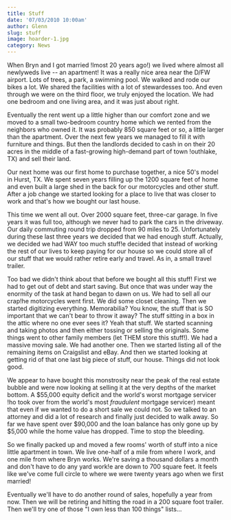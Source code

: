 ```yaml
---
title: Stuff
date: '07/03/2010 10:00am'
author: Glenn
slug: stuff
image: hoarder-1.jpg
category: News
---
```

When Bryn and I got married !lmost 20 years ago!) we lived where almost all newlyweds live -- an apartment! It was a really nice area near the D/FW airport. Lots of trees, a park, a swimming pool. We walked and rode our bikes a lot. We shared the facilities with a lot of stewardesses too. And even through we were on the third floor, we truly enjoyed the location. We had one bedroom and one living area, and it was just about right.

Eventually the rent went up a little higher than our comfort zone and we moved to a small two-bedroom country home which we rented from the neighbors who owned it. It was probably 850 square feet or so, a little larger than the apartment. Over the next few years we managed to fill it with furniture and things. But then the landlords decided to cash in on their 20 acres in the middle of a fast-growing high-demand part of town !outhlake, TX) and sell their land.

Our next home was our first home to purchase together, a nice 50's model in Hurst, TX. We spent seven years filling up the 1200 square feet of home and even built a large shed in the back for our motorcycles and other stuff. After a job change we started looking for a place to live that was closer to work and that's how we bought our last house.

This time we went all out. Over 2000 square feet, three-car garage. In five years it was full too, although we never had to park the cars in the driveway. Our daily commuting round trip dropped from 90 miles to 25. Unfortunately during these last three years we decided that we had enough stuff. Actually, we decided we had WAY too much stuff!e decided that instead of working the rest of our lives to keep paying for our house so we could store all of our stuff that we would rather retire early and travel. As in, a small travel trailer.

Too bad we didn't think about that before we bought all this stuff!
First we had to get out of debt and start saving. But once that was under way the enormity of the task at hand began to dawn on us. We had to sell all our crap!he motorcycles went first. We did some closet cleaning. Then we started digitizing everything. Memorabilia? You know, the stuff that is SO important that we can't bear to throw it away? The stuff sitting in a box in the attic where no one ever sees it? Yeah that stuff. We started scanning and taking photos and then either tossing or selling the originals. Some things went to other family members (let THEM store this stuff!). We had a massive moving sale. We had another one. Then we started listing all of the remaining items on Craigslist and eBay. And then we started looking at getting rid of that one last big piece of stuff, our house. Things did not look good.

We appear to have bought this monstrosity near the peak of the real estate bubble and were now looking at selling it at the very depths of the market bottom. A $55,000 equity deficit and the world's worst mortgage servicer !ho took over from the world's most *fraudulent* mortgage servicer) meant that even if we wanted to do a short sale we could not. So we talked to an attorney and did a lot of research and finally just decided to walk away. So far we have spent over $90,000 and the loan balance has only gone up by $5,000 while the home value has dropped. Time to stop the bleeding.

So we finally packed up and moved a few rooms' worth of stuff into a nice little apartment in town. We live one-half of a mile from where I work, and one mile from where Bryn works. We're saving a thousand dollars a month and don't have to do any yard work!e are down to 700 square feet. It feels like we've come full circle to where we were twenty years ago when we first married!

Eventually we'll have to do another round of sales, hopefully a year from now. Then we will be retiring and hitting the road in a 200 square foot trailer. Then we'll try one of those "I own less than 100 things" lists...